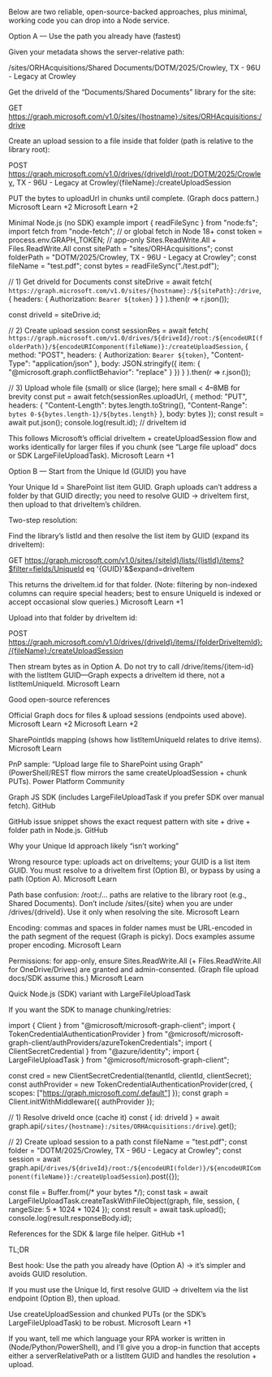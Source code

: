 Below are two reliable, open-source-backed approaches, plus minimal, working code you can drop into a Node service.

Option A — Use the path you already have (fastest)

Given your metadata shows the server-relative path:

/sites/ORHAcquisitions/Shared Documents/DOTM/2025/Crowley, TX - 96U - Legacy at Crowley


Get the driveId of the “Documents/Shared Documents” library for the site:

GET https://graph.microsoft.com/v1.0/sites/{hostname}:/sites/ORHAcquisitions:/drive


Create an upload session to a file inside that folder (path is relative to the library root):

POST https://graph.microsoft.com/v1.0/drives/{driveId}/root:/DOTM/2025/Crowley, TX - 96U - Legacy at Crowley/{fileName}:/createUploadSession


PUT the bytes to uploadUrl in chunks until complete. (Graph docs pattern.) 
Microsoft Learn
+2
Microsoft Learn
+2

Minimal Node.js (no SDK) example
import { readFileSync } from "node:fs";
import fetch from "node-fetch"; // or global fetch in Node 18+
const token = process.env.GRAPH_TOKEN; // app-only Sites.ReadWrite.All + Files.ReadWrite.All
const sitePath = "sites/ORHAcquisitions";
const folderPath = "DOTM/2025/Crowley, TX - 96U - Legacy at Crowley";
const fileName = "test.pdf";
const bytes = readFileSync("./test.pdf");

// 1) Get driveId for Documents
const siteDrive = await fetch(
  `https://graph.microsoft.com/v1.0/sites/{hostname}:/${sitePath}:/drive`, 
  { headers: { Authorization: `Bearer ${token}` } }
).then(r => r.json());

const driveId = siteDrive.id;

// 2) Create upload session
const sessionRes = await fetch(
  `https://graph.microsoft.com/v1.0/drives/${driveId}/root:/${encodeURI(folderPath)}/${encodeURIComponent(fileName)}:/createUploadSession`,
  {
    method: "POST",
    headers: { Authorization: `Bearer ${token}`, "Content-Type": "application/json" },
    body: JSON.stringify({ item: { "@microsoft.graph.conflictBehavior": "replace" } })
  }
).then(r => r.json());

// 3) Upload whole file (small) or slice (large); here small < 4–8MB for brevity
const put = await fetch(sessionRes.uploadUrl, {
  method: "PUT",
  headers: { "Content-Length": bytes.length.toString(), "Content-Range": `bytes 0-${bytes.length-1}/${bytes.length}` },
  body: bytes
});
const result = await put.json();
console.log(result.id); // driveItem id


This follows Microsoft’s official driveItem + createUploadSession flow and works identically for larger files if you chunk (see “Large file upload” docs or SDK LargeFileUploadTask). 
Microsoft Learn
+1

Option B — Start from the Unique Id (GUID) you have

Your Unique Id = SharePoint list item GUID. Graph uploads can’t address a folder by that GUID directly; you need to resolve GUID → driveItem first, then upload to that driveItem’s children.

Two-step resolution:

Find the library’s listId and then resolve the list item by GUID (expand its driveItem):

GET https://graph.microsoft.com/v1.0/sites/{siteId}/lists/{listId}/items?$filter=fields/UniqueId eq '{GUID}'&$expand=driveItem


This returns the driveItem.id for that folder. (Note: filtering by non-indexed columns can require special headers; best to ensure UniqueId is indexed or accept occasional slow queries.) 
Microsoft Learn
+1

Upload into that folder by driveItem id:

POST https://graph.microsoft.com/v1.0/drives/{driveId}/items/{folderDriveItemId}:/{fileName}:/createUploadSession


Then stream bytes as in Option A. Do not try to call /drive/items/{item-id} with the listItem GUID—Graph expects a driveItem id there, not a listItemUniqueId. 
Microsoft Learn

Good open-source references

Official Graph docs for files & upload sessions (endpoints used above). 
Microsoft Learn
+2
Microsoft Learn
+2

SharePointIds mapping (shows how listItemUniqueId relates to drive items). 
Microsoft Learn

PnP sample: “Upload large file to SharePoint using Graph” (PowerShell/REST flow mirrors the same createUploadSession + chunk PUTs). 
Power Platform Community

Graph JS SDK (includes LargeFileUploadTask if you prefer SDK over manual fetch). 
GitHub

GitHub issue snippet shows the exact request pattern with site + drive + folder path in Node.js. 
GitHub

Why your Unique Id approach likely “isn’t working”

Wrong resource type: uploads act on driveItems; your GUID is a list item GUID. You must resolve to a driveItem first (Option B), or bypass by using a path (Option A). 
Microsoft Learn

Path base confusion: /root:/... paths are relative to the library root (e.g., Shared Documents). Don’t include /sites/{site} when you are under /drives/{driveId}. Use it only when resolving the site. 
Microsoft Learn

Encoding: commas and spaces in folder names must be URL-encoded in the path segment of the request (Graph is picky). Docs examples assume proper encoding. 
Microsoft Learn

Permissions: for app-only, ensure Sites.ReadWrite.All (+ Files.ReadWrite.All for OneDrive/Drives) are granted and admin-consented. (Graph file upload docs/SDK assume this.) 
Microsoft Learn

Quick Node.js (SDK) variant with LargeFileUploadTask

If you want the SDK to manage chunking/retries:

import { Client } from "@microsoft/microsoft-graph-client";
import { TokenCredentialAuthenticationProvider } from "@microsoft/microsoft-graph-client/authProviders/azureTokenCredentials";
import { ClientSecretCredential } from "@azure/identity";
import { LargeFileUploadTask } from "@microsoft/microsoft-graph-client";

const cred = new ClientSecretCredential(tenantId, clientId, clientSecret);
const authProvider = new TokenCredentialAuthenticationProvider(cred, { scopes: ["https://graph.microsoft.com/.default"] });
const graph = Client.initWithMiddleware({ authProvider });

// 1) Resolve driveId once (cache it)
const { id: driveId } = await graph.api(`/sites/{hostname}:/sites/ORHAcquisitions:/drive`).get();

// 2) Create upload session to a path
const fileName = "test.pdf";
const folder = "DOTM/2025/Crowley, TX - 96U - Legacy at Crowley";
const session = await graph.api(`/drives/${driveId}/root:/${encodeURI(folder)}/${encodeURIComponent(fileName)}:/createUploadSession`).post({});

const file = Buffer.from(/* your bytes */);
const task = await LargeFileUploadTask.createTaskWithFileObject(graph, file, session, { rangeSize: 5 * 1024 * 1024 });
const result = await task.upload();
console.log(result.responseBody.id);


References for the SDK & large file helper. 
GitHub
+1

TL;DR

Best hook: Use the path you already have (Option A) → it’s simpler and avoids GUID resolution.

If you must use the Unique Id, first resolve GUID → driveItem via the list endpoint (Option B), then upload.

Use createUploadSession and chunked PUTs (or the SDK’s LargeFileUploadTask) to be robust. 
Microsoft Learn
+1

If you want, tell me which language your RPA worker is written in (Node/Python/PowerShell), and I’ll give you a drop-in function that accepts either a serverRelativePath or a listItem GUID and handles the resolution + upload.